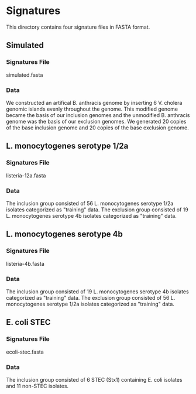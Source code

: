 # Signatures #

This directory contains four signature files in FASTA format.

## Simulated ##

### Signatures File ###

simulated.fasta

### Data ###

We constructed an artifical B. anthracis genome by inserting 6 V. cholera genomic islands evenly throughout the genome. This modified genome became the basis of our inclusion genomes and the unmodified B. anthracis genome was the basis of our exclusion genomes. We generated 20 copies of the base inclusion genome and 20 copies of the base exclusion genome.

## L. monocytogenes serotype 1/2a ##

### Signatures File ###

listeria-12a.fasta

### Data ###

The inclusion group consisted of 56 L. monocytogenes serotype 1/2a isolates categorized as "training" data. The exclusion group consisted of 19 L. monocytogenes serotype 4b isolates categorized as "training" data.

## L. monocytogenes serotype 4b ##

### Signatures File ###

listeria-4b.fasta

### Data ###

The inclusion group consisted of 19 L. monocytogenes serotype 4b isolates categorized as "training" data. The exclusion group consisted of 56 L. monocytogenes serotype 1/2a isolates categorized as "training" data.

## E. coli STEC ##

### Signatures File ###

ecoli-stec.fasta

### Data ###

The inclusion group consisted of 6 STEC (Stx1) containing E. coli isolates and 11 non-STEC isolates.

